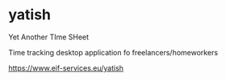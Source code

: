 # yatish

Yet Another TIme SHeet

Time tracking desktop application fo freelancers/homeworkers

https://www.eif-services.eu/yatish
